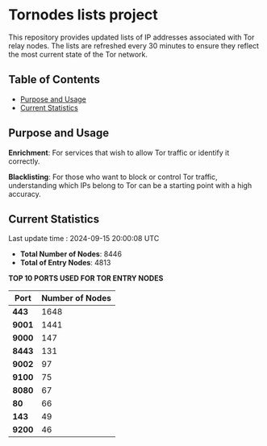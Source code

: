 # Tornodes lists project

This repository provides updated lists of IP addresses associated with Tor relay nodes. The lists are refreshed every 30 minutes to ensure they reflect the most current state of the Tor network.

## Table of Contents

- [Purpose and Usage](#purpose-and-usage)
- [Current Statistics](#current-statistics)


## Purpose and Usage

**Enrichment**: For services that wish to allow Tor traffic or identify it correctly.

**Blacklisting**: For those who want to block or control Tor traffic, understanding which IPs belong to Tor can be a starting point with a high accuracy.

## Current Statistics

Last update time : 2024-09-15 20:00:08 UTC

- **Total Number of Nodes**: 8446
- **Total of Entry Nodes**: 4813

**TOP 10 PORTS USED FOR TOR ENTRY NODES**

| **Port** | **Number of Nodes** |
|------|-----------------|
| **443**   | 1648  |
| **9001**   | 1441  |
| **9000**   | 147  |
| **8443**   | 131  |
| **9002**   | 97  |
| **9100**   | 75  |
| **8080**   | 67  |
| **80**   | 66  |
| **143**   | 49  |
| **9200**   | 46  |

